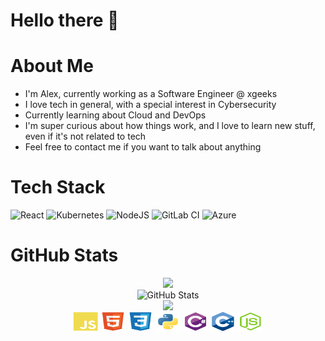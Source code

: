 # Hello there 👋  

# About Me

- I'm Alex, currently working as a Software Engineer @ xgeeks
- I love tech in general, with a special interest in Cybersecurity
- Currently learning about Cloud and DevOps
- I'm super curious about how things work, and I love to learn new stuff, even if it's not related to tech
- Feel free to contact me if you want to talk about anything


# Tech Stack
![React](https://img.shields.io/badge/react-%2320232a.svg?style=for-the-badge&logo=react&logoColor=%2361DAFB) ![Kubernetes](https://img.shields.io/badge/kubernetes-%23326ce5.svg?style=for-the-badge&logo=kubernetes&logoColor=white) ![NodeJS](https://img.shields.io/badge/node.js-6DA55F?style=for-the-badge&logo=node.js&logoColor=white) ![GitLab CI](https://img.shields.io/badge/gitlab%20ci-%23181717.svg?style=for-the-badge&logo=gitlab&logoColor=white) ![Azure](https://img.shields.io/badge/azure-%230072C6.svg?style=for-the-badge&logo=microsoftazure&logoColor=white)
# GitHub Stats

<div align="center">
    <img
        src="https://github-readme-stats.vercel.app/api?username=alesc0&show_icons=true&locale=en&theme=tokyonight&count_private=true" />
</div>
<div align="center">
    <img src="https://streak-stats.demolab.com/?user=alesc0&theme=tokyonight" alt="GitHub Stats" />
</div>
<div align="center">
    <img src="https://github-readme-stats.vercel.app/api/top-langs/?username=Alesc0&layout=compact&theme=tokyonight" />
</div>
<div align="center">
    <img align="center" alt="Alesc0-Js" height="30" width="40"
        src="https://raw.githubusercontent.com/devicons/devicon/master/icons/javascript/javascript-plain.svg">
    <img align="center" alt="Alesc0-HTML" height="30" width="40"
        src="https://raw.githubusercontent.com/devicons/devicon/master/icons/html5/html5-original.svg">
    <img align="center" alt="Alesc0-CSS" height="30" width="40"
        src="https://raw.githubusercontent.com/devicons/devicon/master/icons/css3/css3-original.svg">
    <img align="center" alt="Alesc0-Python" height="30" width="40"
        src="https://raw.githubusercontent.com/devicons/devicon/master/icons/python/python-original.svg">
    <img align="center" alt="Alesc0-Csharp" height="30" width="40"
        src="https://raw.githubusercontent.com/devicons/devicon/master/icons/csharp/csharp-original.svg">
    <img align="center" alt="Alesc0-Cpp" height="30" width="40"
        src="https://raw.githubusercontent.com/devicons/devicon/master/icons/cplusplus/cplusplus-original.svg">
    <img align="center" alt="Alesc0-Node" height="30" width="40"
        src="https://raw.githubusercontent.com/devicons/devicon/master/icons/nodejs/nodejs-original.svg">
</div>